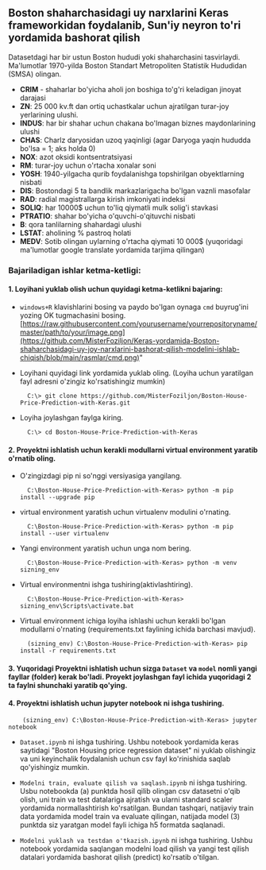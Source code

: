## Boston shaharchasidagi uy narxlarini Keras frameworkidan foydalanib, Sun'iy neyron to'ri yordamida bashorat qilish

Datasetdagi har bir ustun Boston hududi yoki shaharchasini tasvirlaydi.
Ma'lumotlar 1970-yilda Boston Standart Metropoliten Statistik Hududidan (SMSA) olingan.

* **CRIM** - shaharlar bo'yicha aholi jon boshiga to'g'ri keladigan jinoyat darajasi
* **ZN**: 25 000 kv.ft dan ortiq uchastkalar uchun ajratilgan turar-joy yerlarining ulushi.
* **INDUS**: har bir shahar uchun chakana bo'lmagan biznes maydonlarining ulushi
* **CHAS**: Charlz daryosidan uzoq yaqinligi (agar Daryoga yaqin hududda bo'lsa = 1; aks holda 0)
* **NOX**: azot oksidi kontsentratsiyasi
* **RM**: turar-joy uchun o'rtacha xonalar soni
* **YOSH**: 1940-yilgacha qurib foydalanishga topshirilgan obyektlarning nisbati
* **DIS**: Bostondagi 5 ta bandlik markazlarigacha bo'lgan vaznli masofalar
* **RAD**: radial magistrallarga kirish imkoniyati indeksi
* **SOLIQ**: har 10000$ uchun to'liq qiymatli mulk solig'i stavkasi
* **PTRATIO**: shahar bo'yicha o'quvchi-o'qituvchi nisbati
* **B**: qora tanlilarning shahardagi ulushi
* **LSTAT**: aholining % pastroq holati
* **MEDV**: Sotib olingan uylarning o'rtacha qiymati 10 000$
(yuqoridagi ma'lumotlar google translate yordamida tarjima qilingan)


### Bajariladigan ishlar ketma-ketligi:

#### 1. Loyihani yuklab olish uchun quyidagi ketma-ketlikni bajaring:
* `windows+R` klavishlarini bosing va paydo bo'lgan oynaga `cmd` buyrug'ini yozing OK tugmachasini bosing.
[https://raw.githubusercontent.com/yourusername/yourrepositoryname/master/path/to/your/image.png](https://github.com/MisterFoziljon/Keras-yordamida-Boston-shaharchasidagi-uy-joy-narxlarini-bashorat-qilish-modelini-ishlab-chiqish/blob/main/rasmlar/cmd.png)"

* Loyihani quyidagi link yordamida yuklab oling. (Loyiha uchun yaratilgan fayl adresni o'zingiz ko'rsatishingiz mumkin)

        C:\> git clone https://github.com/MisterFoziljon/Boston-House-Price-Prediction-with-Keras.git

* Loyiha joylashgan faylga kiring.
         
        C:\> cd Boston-House-Price-Prediction-with-Keras

#### 2. Proyektni ishlatish uchun kerakli modullarni virtual environment yaratib o'rnatib oling.
* O'zingizdagi pip ni so'nggi versiyasiga yangilang.

        C:\Boston-House-Price-Prediction-with-Keras> python -m pip install --upgrade pip
        
* virtual environment yaratish uchun virtualenv modulini o'rnating.
        
        C:\Boston-House-Price-Prediction-with-Keras> python -m pip install --user virtualenv

* Yangi environment yaratish uchun unga nom bering.
        
        C:\Boston-House-Price-Prediction-with-Keras> python -m venv sizning_env
        
* Virtual environmentni ishga tushiring(aktivlashtiring).
        
        C:\Boston-House-Price-Prediction-with-Keras> sizning_env\Scripts\activate.bat
        
* Virtual environment ichiga loyiha ishlashi uchun kerakli bo'lgan modullarni o'rnating (requirements.txt faylining ichida barchasi mavjud).
        
        (sizning_env) C:\Boston-House-Price-Prediction-with-Keras> pip install -r requirements.txt
  
#### 3. Yuqoridagi Proyektni ishlatish uchun sizga `Dataset` va `model` nomli yangi fayllar (folder) kerak bo'ladi. Proyekt joylashgan fayl ichida yuqoridagi 2 ta faylni shunchaki yaratib qo'ying.

#### 4. Proyektni ishlatish uchun jupyter notebook ni ishga tushiring.

        (sizning_env) C:\Boston-House-Price-Prediction-with-Keras> jupyter notebook
        
  * ```Dataset.ipynb``` ni ishga tushiring. Ushbu notebook yordamida keras saytidagi "Boston Housing price regression dataset" ni yuklab olishingiz va uni keyinchalik foydalanish uchun csv fayl ko'rinishida saqlab qo'yishingiz mumkin.
  
  * ```Modelni train, evaluate qilish va saqlash.ipynb``` ni ishga tushiring. Usbu notebookda (a) punktda hosil qilib olingan csv datasetni o'qib olish, uni train va test datalariga ajratish va ularni standard scaler yordamida normallashtirish ko'rsatilgan. Bundan tashqari, natijaviy train data yordamida model train va evaluate qilingan, natijada model (3) punktda siz yaratgan model fayli ichiga h5 formatda saqlanadi.
  
  * ```Modelni yuklash va testdan o'tkazish.ipynb``` ni ishga tushiring. Ushbu notebook yordamida saqlangan modelni load qilish va yangi test qilish datalari yordamida bashorat qilish (predict) ko'rsatib o'tilgan.

